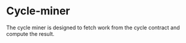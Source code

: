 # Cycle-miner

The cycle miner is designed to fetch work from the cycle contract and compute the result. 
